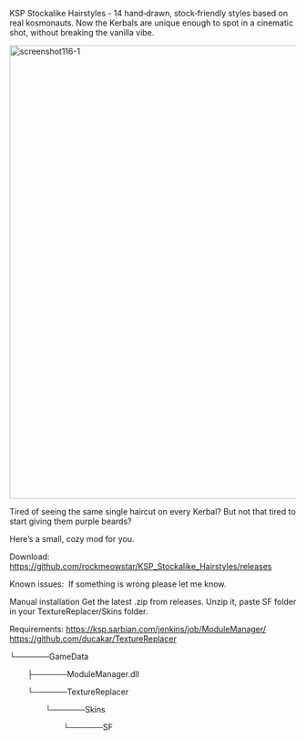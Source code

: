 KSP Stockalike Hairstyles - 14 hand‑drawn, stock‑friendly styles based on real kosmonauts.
Now the Kerbals are unique enough to spot in a cinematic shot, without breaking the vanilla vibe.

<img width="1453" height="795" alt="screenshot116-1" src="https://github.com/user-attachments/assets/d873a6c3-138b-450a-82fa-6534d00e4eeb" />

Tired of seeing the same single haircut on every Kerbal?
But not that tired to start giving them purple beards?

Here’s a small, cozy mod for you.

Download:
https://github.com/rockmeowstar/KSP_Stockalike_Hairstyles/releases

Known issues: 
If something is wrong please let me know. 

Manual installation
Get the latest .zip from releases. Unzip it, paste SF folder in your TextureReplacer/Skins folder.

Requirements:
https://ksp.sarbian.com/jenkins/job/ModuleManager/
https://github.com/ducakar/TextureReplacer

└──────GameData

        ├──────ModuleManager.dll
        
        └──────TextureReplacer
        
                └──────Skins
                
                        └──────SF
